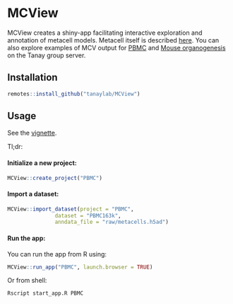 
<!-- README.md is generated from README.Rmd. Please edit that file -->

# MCView

<!-- badges: start -->
<!-- badges: end -->

MCView creates a shiny-app facilitating interactive exploration and
annotation of metacell models. Metacell itself is described
[here](https://pypi.org/project/metacells/). You can also explore
examples of MCV output for
[PBMC](https://tanaylab.weizmann.ac.il/MCV/PBMC) and [Mouse
organogenesis](https://tanaylab.weizmann.ac.il/MCV/MOCA) on the Tanay
group server.

## Installation

``` r
remotes::install_github("tanaylab/MCView")
```

## Usage

See the
[vignette](https://tanaylab.github.io/MCView/articles/MCView.html).

Tl;dr:

#### Initialize a new project:

``` r
MCView::create_project("PBMC")
```

#### Import a dataset:

``` r
MCView::import_dataset(project = "PBMC", 
               dataset = "PBMC163k", 
               anndata_file = "raw/metacells.h5ad")
```

#### Run the app:

You can run the app from R using:

``` r
MCView::run_app("PBMC", launch.browser = TRUE)
```

Or from shell:

``` bash
Rscript start_app.R PBMC
```
